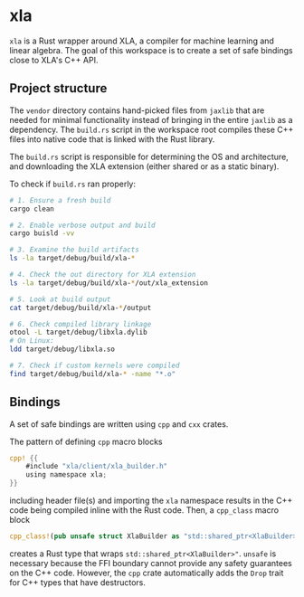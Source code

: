 # xla

`xla` is a Rust wrapper around XLA, a compiler for machine learning and linear algebra. The goal of this workspace is to create a set of safe bindings close to XLA's C++ API.

## Project structure

The `vendor` directory contains hand-picked files from `jaxlib` that are needed for minimal functionality instead of bringing in the entire `jaxlib` as a dependency. The `build.rs` script in the workspace root compiles these C++ files into native code that is linked with the Rust library.

The `build.rs` script is responsible for determining the OS and architecture, and downloading the XLA extension (either shared or as a static binary).

To check if `build.rs` ran properly:

```bash
# 1. Ensure a fresh build
cargo clean

# 2. Enable verbose output and build
cargo buisld -vv

# 3. Examine the build artifacts
ls -la target/debug/build/xla-*

# 4. Check the out directory for XLA extension
ls -la target/debug/build/xla-*/out/xla_extension

# 5. Look at build output
cat target/debug/build/xla-*/output

# 6. Check compiled library linkage
otool -L target/debug/libxla.dylib
# On Linux:
ldd target/debug/libxla.so

# 7. Check if custom kernels were compiled
find target/debug/build/xla-* -name "*.o"
```

## Bindings

A set of safe bindings are written using `cpp` and `cxx` crates.

The pattern of defining `cpp` macro blocks

```Rust
cpp! {{
    #include "xla/client/xla_builder.h"
    using namespace xla;
}}
```

including header file(s) and importing the `xla` namespace results in the C++ code being compiled inline with the Rust code. Then, a `cpp_class` macro block

```Rust
cpp_class!(pub unsafe struct XlaBuilder as "std::shared_ptr<XlaBuilder>");
```

creates a Rust type that wraps `std::shared_ptr<XlaBuilder>"`. `unsafe` is necessary because the FFI boundary cannot provide any safety guarantees on the C++ code. However, the `cpp` crate automatically adds the `Drop` trait for C++ types that have destructors.
